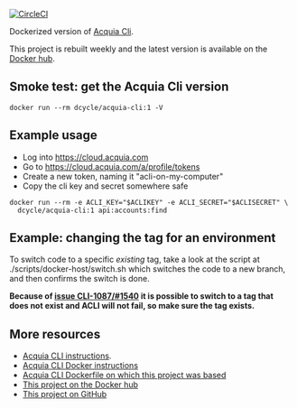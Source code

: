 [![CircleCI](https://circleci.com/gh/dcycle/docker-acquia-cli.svg?style=svg)](https://circleci.com/gh/dcycle/acquia-cli)

Dockerized version of [Acquia Cli](https://docs.acquia.com/acquia-cli/).

This project is rebuilt weekly and the latest version is available on the [Docker hub](https://hub.docker.com/r/dcycle/acquia-cli/).

Smoke test: get the Acquia Cli version
-----

    docker run --rm dcycle/acquia-cli:1 -V

Example usage
-----

* Log into https://cloud.acquia.com
* Go to https://cloud.acquia.com/a/profile/tokens
* Create a new token, naming it "acli-on-my-computer"
* Copy the cli key and secret somewhere safe


```
docker run --rm -e ACLI_KEY="$ACLIKEY" -e ACLI_SECRET="$ACLISECRET" \
  dcycle/acquia-cli:1 api:accounts:find
```

Example: changing the tag for an environment
-----

To switch code to a specific _existing_ tag, take a look at the script at ./scripts/docker-host/switch.sh which switches the code to a new branch, and then confirms the switch is done.

**Because of [issue CLI-1087/#1540](https://github.com/acquia/cli/issues/1540) it is possible to switch to a tag that does not exist and ACLI will not fail, so make sure the tag exists.**

More resources
-----

* [Acquia CLI instructions](https://docs.acquia.com/acquia-cli).
* [Acquia CLI Docker instructions](https://docs.acquia.com/acquia-cli/install/)
* [Acquia CLI Dockerfile on which this project was based](https://github.com/acquia/cli/blob/main/Dockerfile)
* [This project on the Docker hub](https://hub.docker.com/r/dcycle/acquia-cli/)
* [This project on GitHub](https://github.com/dcycle/docker-acquia-cli)
